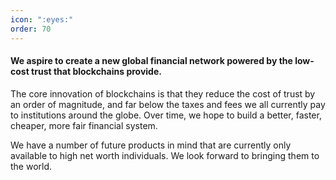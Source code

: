 ```yaml
---
icon: ":eyes:"
order: 70
---
```

#### We aspire to create a new global financial network powered by the low-cost trust that blockchains provide.

The core innovation of blockchains is that they reduce the cost of trust by an order of magnitude, and far below the taxes and fees we all currently pay to institutions around the globe. Over time, we hope to build a better, faster, cheaper, more fair financial system.

We have a number of future products in mind that are currently only available to high net worth individuals. We look forward to bringing them to the world.